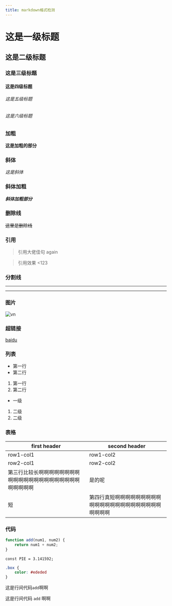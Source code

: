 ```yaml
---
title: markdown格式检测
---
```


# 这是一级标题
## 这是二级标题
### 这是三级标题
#### 这是四级标题
###### 这是五级标题
###### 这是六级标题

### 加粗
**这是加粗的部分**

### 斜体
*这是斜体*

### 斜体加粗
***斜体加粗部分***

### 删除线
~~这里是删除线~~

### 引用
> 引用大佬佳句
> again


>引用效果
<123
### 分割线
----
****

### 图片
![vn](/img/vn.jpg)

### 超链接
[baidu](http://www.baidu.com)

### 列表
- 第一行
- 第二行

1. 第一行
2. 第二行

- 一级
 1. 二级
 2. 二级

### 表格
first header | second header
-------------| -------------
row1-col1 | row1-col2
row2-col1 | row2-col2
第三行比较长啊啊啊啊啊啊啊啊啊啊啊啊啊啊啊啊啊啊啊啊啊啊啊啊啊啊啊 | 是的呢
短 | 第四行真短啊啊啊啊啊啊啊啊啊啊啊啊啊啊啊啊啊啊啊啊啊啊啊啊啊啊啊

### 代码
```javascript
function add(num1, num2) {
    return num1 + num2;
}
```

```node
const PIE = 3.141592;
```
```css
.box {
    color: #ededed
}
```

这是行间代码```add```啊啊

这是行间代码 ```add``` 啊啊
